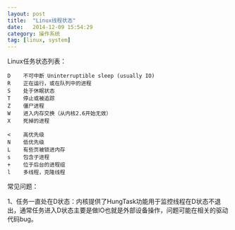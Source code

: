 ```yaml
---
layout: post
title:  "Linux线程状态"
date:   2014-12-09 15:54:29
category: 操作系统
tag: [linux, system]
---
```


Linux任务状态列表：

    D    不可中断 Uninterruptible sleep (usually IO)
    R    正在运行，或在队列中的进程
    S    处于休眠状态
    T    停止或被追踪
    Z    僵尸进程
    W    进入内存交换（从内核2.6开始无效）
    X    死掉的进程

    <    高优先级
    N    低优先级
    L    有些页被锁进内存
    s    包含子进程
    +    位于后台的进程组
    l    多线程，克隆线程

常见问题：

1、任务一直处在D状态：内核提供了HungTask功能用于监控线程在D状态不退出，通常任务进入D状态主要是做IO也就是外部设备操作，问题可能在相关的驱动代码bug。

